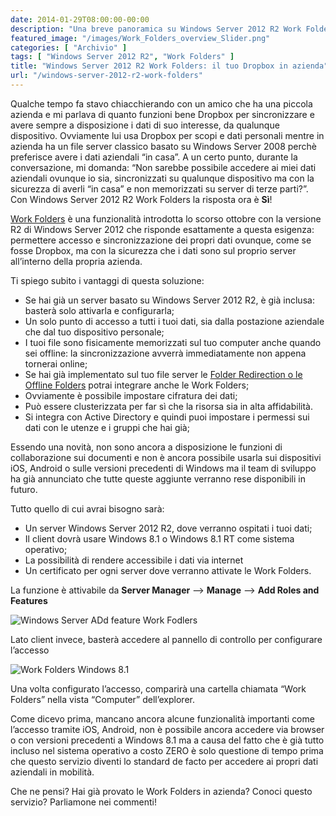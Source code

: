```yaml
---
date: 2014-01-29T08:00:00-00:00
description: "Una breve panoramica su Windows Server 2012 R2 Work Folders, la nuova funzionalità che permette di accedere ai propri dati ovunque, come Dropbox."
featured_image: "/images/Work_Folders_overview_Slider.png"
categories: [ "Archivio" ]
tags: [ "Windows Server 2012 R2", "Work Folders" ]
title: "Windows Server 2012 R2 Work Folders: il tuo Dropbox in azienda"
url: "/windows-server-2012-r2-work-folders"
---
```

Qualche tempo fa stavo chiacchierando con un amico che ha una piccola azienda e mi parlava di quanto funzioni bene Dropbox per sincronizzare e avere sempre a disposizione i dati di suo interesse, da qualunque dispositivo. Ovviamente lui usa Dropbox per scopi e dati personali mentre in azienda ha un file server classico basato su Windows Server 2008 perchè preferisce avere i dati aziendali “in casa”. A un certo punto, durante la conversazione, mi domanda: “Non sarebbe possibile accedere ai miei dati aziendali ovunque io sia, sincronizzati su qualunque dispositivo ma con la sicurezza di averli “in casa” e non memorizzati su server di terze parti?”. Con Windows Server 2012 R2 Work Folders la risposta ora è **Sì**!

[Work Folders](http://technet.microsoft.com/en-us/library/dn265974.aspx) è una funzionalità introdotta lo scorso ottobre con la versione R2 di Windows Server 2012 che risponde esattamente a questa esigenza: permettere accesso e sincronizzazione dei propri dati ovunque, come se fosse Dropbox, ma con la sicurezza che i dati sono sul proprio server all’interno della propria azienda.

Ti spiego subito i vantaggi di questa soluzione:
- Se hai già un server basato su Windows Server 2012 R2, è già inclusa: basterà solo attivarla e configurarla;
- Un solo punto di accesso a tutti i tuoi dati, sia dalla postazione aziendale che dal tuo dispositivo personale;
- I tuoi file sono fisicamente memorizzati sul tuo computer anche quando sei offline: la sincronizzazione avverrà immediatamente non appena tornerai online;
- Se hai già implementato sul tuo file server le [Folder Redirection o le Offline Folders](http://technet.microsoft.com/en-us/library/hh848267.aspx) potrai integrare anche le Work Folders;
- Ovviamente è possibile impostare cifratura dei dati;
- Può essere clusterizzata per far sì che la risorsa sia in alta affidabilità.
- Si integra con Active Directory e quindi puoi impostare i permessi sui dati con le utenze e i gruppi che hai già;

Essendo una novità, non sono ancora a disposizione le funzioni di collaborazione sui documenti e non è ancora possibile usarla sui dispositivi iOS, Android o sulle versioni precedenti di Windows ma il team di sviluppo ha già annunciato che tutte queste aggiunte verranno rese disponibili in futuro.

Tutto quello di cui avrai bisogno sarà:
- Un server Windows Server 2012 R2, dove verranno ospitati i tuoi dati;
- Il client dovrà usare Windows 8.1 o Windows 8.1 RT come sistema operativo;
- La possibilità di rendere accessibile i dati via internet
- Un certificato per ogni server dove verranno attivate le Work Folders.

La funzione è attivabile da **Server Manager** –> **Manage** –> **Add Roles and Features**

![Windows Server ADd feature Work Fodlers](/images/Add_Feature_Work_Folders.png)

Lato client invece, basterà accedere al pannello di controllo per configurare l’accesso

![Work Folders Windows 8.1](/images/WorkFolders-Client.png)

Una volta configurato l’accesso, comparirà una cartella chiamata “Work Folders” nella vista “Computer” dell’explorer.

Come dicevo prima, mancano ancora alcune funzionalità importanti come l’accesso tramite iOS, Android, non è possibile ancora accedere via browser o con versioni precedenti a Windows 8.1 ma a causa del fatto che è già tutto incluso nel sistema operativo a costo ZERO è solo questione di tempo prima che questo servizio diventi lo standard de facto per accedere ai propri dati aziendali in mobilità.

Che ne pensi? Hai già provato le Work Folders in azienda? Conoci questo servizio? Parliamone nei commenti!